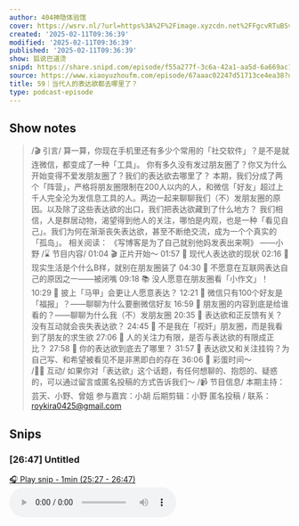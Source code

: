 ```yaml
---
author: 404神隐体验馆
cover: https://wsrv.nl/?url=https%3A%2F%2Fimage.xyzcdn.net%2FFgcvRTuBSvcaed0fE05NJfm7RElV.jpg&w=200&h=200
created: '2025-02-11T09:36:39'
modified: '2025-02-11T09:36:39'
published: '2025-02-11T09:36:39'
show: 狐说巴道烫
snipd: https://share.snipd.com/episode/f55a277f-3c6a-42a1-aa5d-6a669ac1f508
source: https://www.xiaoyuzhoufm.com/episode/67aaac02247d51713ce4ea38?utm_source=rss
title: 59｜当代人的表达欲都去哪里了？
type: podcast-episode
---
```



## Show notes
> /🎬 引言/  算一算，你现在手机里还有多少个常用的「社交软件」？是不是就连微信，都变成了一种「工具」。 你有多久没有发过朋友圈了？你又为什么开始变得不爱发朋友圈了？我们的表达欲去哪里了？ 
> 本期，我们分成了两个「阵营」，严格将朋友圈限制在200人以内的人，和微信「好友」超过上千人完全沦为发信息工具的人。两边一起来聊聊我们（不）发朋友圈的原因。以及除了这些表达欲的出口，我们把表达欲藏到了什么地方？
> 我们相信，人是群居动物，渴望得到他人的关注，哪怕是内观，也是一种「看见自己」。我们为何在渐渐丧失表达欲，甚至不断绝交流，成为一个个真实的「孤岛」。 
> 相关阅读： 《写博客是为了自己就别他妈发表出来啊》 ——小野
> /⌛️ 节目内容/  01:04 🎬 正片开始～
> 01:57 📢 现代人表达欲的现状
> 02:16 📱 现实生活是个什么B样，就别在朋友圈装了  04:30 🙊 不愿意在互联网表达自己的原因之一——被闭嘴  09:18 📚 没人愿意在朋友圈看「小作文」！  10:29 👔 披上「马甲」会更让人愿意表达？
> 12:21 🚩 微信只有100个好友是「福报」？——聊聊为什么要删微信好友
> 16:59 📱 朋友圈的内容到底是给谁看的？——聊聊为什么我（不）发朋友圈
> 20:35 🌹 表达欲和正反馈有关？没有互动就会丧失表达欲？
> 24:45 👀 不是我在「视奸」朋友圈，而是我看到了朋友的求生欲
> 27:06 👀 人的关注力有限，是否与表达欲的有限成正比？
> 27:58 📍 你的表达欲到底去了哪里？
> 31:57 👀 表达欲又和关注挂钩？为自己写、和希望被看见不是非黑即白的存在
> 36:06 🎉 彩蛋时间～   
> /🙋‍♀️ 互动/  如果你对「表达欲」这个话题，有任何想聊的、抱怨的、疑惑的，可以通过留言或匿名投稿的方式告诉我们～
> /📹 节目信息/  本期主持：芸天、小野、曾姐 参与嘉宾：小胡 后期剪辑：小野  匿名投稿 / 联系：roykira0425@gmail.com

## Snips
### [26:47] Untitled
[🎧 Play snip - 1min️ (25:27 - 26:47)](https://share.snipd.com/snip/2b290de5-8cea-45fd-9303-7014755d333e)
<audio controls> <source src="https://dts-api.xiaoyuzhoufm.com/track/674fee29182d70c0f9b0ed92/67aaac02247d51713ce4ea38/media.xyzcdn.net/674fee29182d70c0f9b0ed92/lsVS47HBWe0tRiitHNYcbH3mz88u.m4a#t=25:27,26:47"> </audio>
